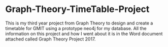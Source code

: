 # Graph-Theory-TimeTable-Project
This is my third year project from Graph Theory to design and create a timetable for GMIT using a prototype neo4j for my database.
All the information on this project and how I went about it is in the Word document attached called Graph Theory Project 2017.

